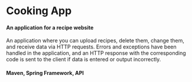 <h1>Cooking App</h1>

<h4>An application for a recipe website</h4>

An application where you can upload recipes, delete them, change them, and receive data via HTTP requests. 
Errors and exceptions have been handled in the application, and an HTTP response with the corresponding code is sent to the client if data is entered or output incorrectly.

<h4>Maven, Spring Framework, API </h4>

